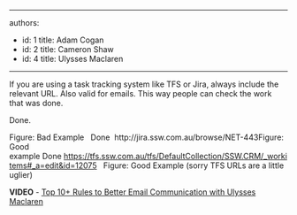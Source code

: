 

---
authors:
  - id: 1
    title: Adam Cogan
  - id: 2
    title: Cameron Shaw
  - id: 4
    title: Ulysses Maclaren
---




<span class='intro'> If you are using a task tracking system like TFS or Jira, always include the relevant URL. Also valid for emails. This way people can check the work that was done.<br> </span>

<p class="ms-rteCustom-GreyBox">Done​.​​</p><font class="ms-rteCustom-FigureBad">​Figure&#58; Bad Example&#160;&#160;&#160;</font><font class="ms-rteCustom-GreyBox">Done&#160; 
   <a>http&#58;//jira.ssw.com.au/browse/NET-443</a></font><font class="ms-rteCustom-FigureGood">Figure&#58; Good example&#160;</font><font class="ms-rteCustom-GreyBox">Done&#160;<a href="https&#58;//tfs.ssw.com.au/tfs/DefaultCollection/SSW.CRM/_workitems#_a=edit&amp;id=12075">https&#58;//tfs.ssw.com.au/tfs/DefaultCollection/SSW.CRM/_workitems#_a=edit&amp;id=12075</a>&#160;&#160;</font> ​<font class="ms-rteCustom-FigureGood">Figure&#58; Good Example (sorry TFS URLs are a little uglier)</font>
<p>
   <strong>VIDEO</strong>&#160;-&#160;<a href="https&#58;//www.youtube.com/watch?v=LAqRokqq4jI">Top 10+&#160;Rules to Better Email Communication with Ulysses Maclaren</a> ​<br></p>



